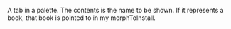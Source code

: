 A tab in a palette.  The contents is the name to be shown.  If it represents a book, that book is pointed to in my morphToInstall.